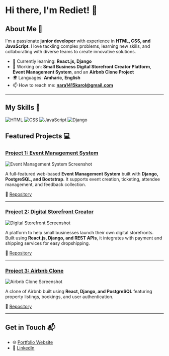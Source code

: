 

# Hi there, I'm Rediet! 👋

## About Me 🚀

I'm a passionate **junior developer** with experience in **HTML, CSS, and JavaScript**. I love tackling complex problems, learning new skills, and collaborating with diverse teams to create innovative solutions.

* 🌱 Currently learning: **React.js, Django**
* 🔭 Working on: **Small Business Digital Storefront Creator Platform**, **Event Management System**, and an **Airbnb Clone Project**
* 🌍 Languages: **Amharic**, **English**
* 📫 How to reach me: **[nara1415karol@gmail.com](mailto:nara1415karol@gmail.com)**

---

## My Skills 🧠

![HTML](https://img.shields.io/badge/-HTML-E34F26?style=flat-square\&logo=html5\&logoColor=white)
![CSS](https://img.shields.io/badge/-CSS-1572B6?style=flat-square\&logo=css3\&logoColor=white)
![JavaScript](https://img.shields.io/badge/-JavaScript-F7DF1E?style=flat-square\&logo=javascript\&logoColor=black)
![Django](https://img.shields.io/badge/-Django-092E20?style=flat-square\&logo=django\&logoColor=white)



## Featured Projects 💻

### [Project 1: Event Management System](#)

![Event Management System Screenshot](project_1_screenshot_url)

A full-featured web-based **Event Management System** built with **Django, PostgreSQL, and Bootstrap**. It supports event creation, ticketing, attendee management, and feedback collection.

🔗 [Repository](project_1_repository_link)

---

### [Project 2: Digital Storefront Creator](#)

![Digital Storefront Screenshot](project_2_screenshot_url)

A platform to help small businesses launch their own digital storefronts. Built using **React.js, Django, and REST APIs**, it integrates with payment and shipping services for easy dropshipping.

🔗 [Repository](project_2_repository_link)

---

### [Project 3: Airbnb Clone](#)

![Airbnb Clone Screenshot](project_3_screenshot_url)

A clone of Airbnb built using **React, Django, and PostgreSQL** featuring property listings, bookings, and user authentication.

🔗 [Repository](project_3_repository_link)

---

## Get in Touch 📬

* 🌐 [Portfolio Website]((https://redu-1995.github.io/MY-Portfolio/))
* 💼 [LinkedIn](https://www.linkedin.com/in/rediet-abreham-8a8b49250/)



